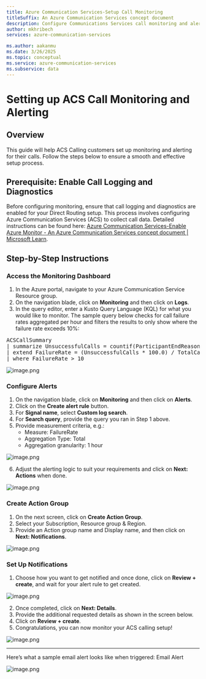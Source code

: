 ```yaml
---
title: Azure Communication Services-Setup Call Monitoring
titleSuffix: An Azure Communication Services concept document
description: Configure Communications Services call monitoring and alerting
author: mkhribech
services: azure-communication-services

ms.author: aakanmu
ms.date: 3/26/2025
ms.topic: conceptual
ms.service: azure-communication-services
ms.subservice: data
---
```


# Setting up ACS Call Monitoring and Alerting


## Overview

This guide will help ACS Calling customers set up monitoring and alerting for their calls. Follow the steps below to ensure a smooth and effective setup process.

## Prerequisite: Enable Call Logging and Diagnostics

Before configuring monitoring, ensure that call logging and diagnostics are enabled for your Direct Routing setup. This process involves configuring Azure Communication Services (ACS) to collect call data. Detailed instructions can be found here: [Azure Communication Services-Enable Azure Monitor - An Azure Communication Services concept document | Microsoft Learn](https://learn.microsoft.com/en-us/azure/communication-services/concepts/analytics/enable-logging).

## Step-by-Step Instructions

### Access the Monitoring Dashboard

1.  In the Azure portal, navigate to your Azure Communication Service Resource group.
2.  On the navigation blade, click on **Monitoring** and then click on **Logs**.
3.  In the query editor, enter a Kusto Query Language (KQL) for what you would like to monitor. The sample query below checks for call failure rates aggregated per hour and filters the results to only show where the failure rate exceeds 10%: 
<pre>ACSCallSummary 
| summarize UnsuccessfulCalls = countif(ParticipantEndReason != 0), TotalCalls = count() by bin(TimeGenerated, 1h) 
| extend FailureRate = (UnsuccessfulCalls * 100.0) / TotalCalls 
| where FailureRate > 10</pre>

![image.png](/.attachments/image-aa25f1b3-b948-48e6-a340-e187300af171.png)

### Configure Alerts

1.  On the navigation blade, click on **Monitoring** and then click on **Alerts**.
2.  Click on the **Create alert rule** button.
3.  For **Signal name**, select **Custom log search**.
4.  For **Search query**, provide the query you ran in Step 1 above.
5.  Provide measurement criteria, e.g.:
    *   Measure: FailureRate
    *   Aggregation Type: Total
    *   Aggregation granularity: 1 hour 

![image.png](/.attachments/image-a050090d-9eb0-4b9e-895a-4831647fa6e0.png)

6.  Adjust the alerting logic to suit your requirements and click on **Next: Actions** when done. 

![image.png](/.attachments/image-c20f1a73-4f00-483f-9672-3eea6ddaf3a0.png)

### Create Action Group

1.  On the next screen, click on **Create Action Group**.
2.  Select your Subscription, Resource group & Region.
3.  Provide an Action group name and Display name, and then click on **Next: Notifications**. 

![image.png](/.attachments/image-edeb7d8f-626f-4213-b827-4099d89deb6a.png)

### Set Up Notifications

1.  Choose how you want to get notified and once done, click on **Review + create**, and wait for your alert rule to get created. 

![image.png](/.attachments/image-3d15df0c-4f48-4166-a884-859069777e27.png)

2.  Once completed, click on **Next: Details**.
3.  Provide the additional requested details as shown in the screen below.
4.  Click on **Review + create**.
5.  Congratulations, you can now monitor your ACS calling setup! 

![image.png](/.attachments/image-63ead467-68dd-449f-8ad6-f814c7f576ac.png)

* * * 
Here’s what a sample email alert looks like when triggered: Email Alert

![image.png](/.attachments/image-378eb46c-80c1-4578-a577-e4395974fd44.png)

